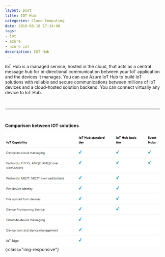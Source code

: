 ```yaml
---
layout: post
title: IOT Hub 
categories: Cloud Computing
date: 2018-08-10 17:34:00
tags:
- iot
- azure
- azure iot
description: IOT Hub 
---
```


IoT Hub is a managed service, hosted in the cloud, that acts as a central message hub for bi-directional communication between your IoT application and the devices it manages. You can use Azure IoT Hub to build IoT solutions with reliable and secure communications between millions of IoT devices and a cloud-hosted solution backend. You can connect virtually any device to IoT Hub.                

<br/>
<hr/>
<br/>

**Comparison between IOT solutions**           

![Azure](/img/AzureIOT/azure_iot_hub_comparison.jpg){:class="img-responsive"}                  

